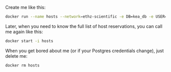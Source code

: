 Create me like this:

```bash
docker run --name hosts --network=ethz-scientific -e DB=kea_db -e USER=kea -e PASSWORD=dummy_password ungleich/ungleich-host-inventory
```

Later, when you need to know the full list of host reservations, you can call me again like this:

```bash
docker start -i hosts
```

When you get bored about me (or if your Postgres credentials change), just delete me:

```bash
docker rm hosts
```
